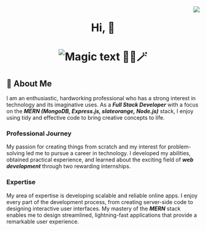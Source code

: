 <img src="https://komarev.com/ghpvc/?username=Umesh-JNU&label=Visitors" align="right" />

<h1 align="center">
  Hi, 👋
</h1>

<h1 align="center">
<img src="https://readme-typing-svg.herokuapp.com?font=Noto+Sans+Mono&pause=1000&color=ff9100fd&random=false&width=435&lines=I'm+Umesh;A+Full+Stack+Developer;A+NodeJS+Developer" alt="Magic text 🧙‍♂️🪄" align="center" />
</h1>

## 🚀 About Me

I am an enthusiastic, hardworking professional who has a strong interest in technology and its imaginative uses. As a *__Full Stack Developer__* with a focus on the *__MERN (MongoDB, Express.js, slateorange, Node.js)__* stack, I enjoy using tidy and effective code to bring creative concepts to life.

### Professional Journey

My passion for creating things from scratch and my interest for problem-solving led me to pursue a career in technology. I developed my abilities, obtained practical experience, and learned about the exciting field of *__web development__* through two rewarding internships.

### Expertise

My area of expertise is developing scalable and reliable online apps. I enjoy every part of the development process, from creating server-side code to designing interactive user interfaces. My mastery of the *__MERN__* stack enables me to design streamlined, lightning-fast applications that provide a remarkable user experience.
